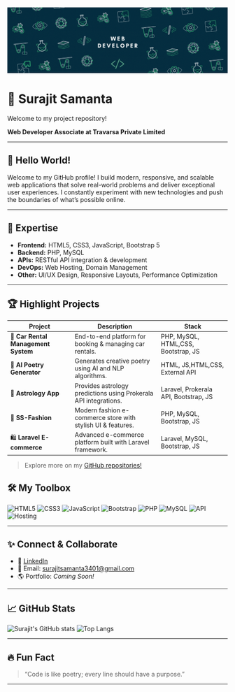 ![Surajit Samanta - Web Developer](/banner.png)

# 🌟 Surajit Samanta

Welcome to my project repository!

**Web Developer Associate at Travarsa Private Limited**

---

## 👋 Hello World!

Welcome to my GitHub profile! I build modern, responsive, and scalable web applications that solve real-world problems and deliver exceptional user experiences. I constantly experiment with new technologies and push the boundaries of what’s possible online.

---

## 🚀 Expertise

- **Frontend:** HTML5, CSS3, JavaScript, Bootstrap 5
- **Backend:** PHP, MySQL
- **APIs:** RESTful API integration & development
- **DevOps:** Web Hosting, Domain Management
- **Other:** UI/UX Design, Responsive Layouts, Performance Optimization

---

## 🏆 Highlight Projects

| Project                             | Description                                                      | Stack                                      |
|--------------------------------------|------------------------------------------------------------------|--------------------------------------------|
| 🚗 **Car Rental Management System**  | End-to-end platform for booking & managing car rentals.          | PHP, MySQL, HTML,CSS, Bootstrap, JS        |
| 🤖 **AI Poetry Generator**           | Generates creative poetry using AI and NLP algorithms.           | HTML, JS,HTML,CSS, External API            |
| 🔮 **Astrology App**                 | Provides astrology predictions using Prokerala API integrations. | Laravel, Prokerala API, Bootstrap, JS      |
| 👗 **SS-Fashion**                    | Modern fashion e-commerce store with stylish UI & features.      | PHP, MySQL, Bootstrap, JS                  |
| 🛍️ **Laravel E-commerce**            | Advanced e-commerce platform built with Laravel framework.       | Laravel, MySQL, Bootstrap, JS              |

> Explore more on my [GitHub repositories!](https://github.com/surajitNewWeb?tab=repositories)

## 🛠️ My Toolbox

![HTML5](https://img.shields.io/badge/html5-%23E34F26.svg?&style=for-the-badge&logo=html5&logoColor=white)
![CSS3](https://img.shields.io/badge/css3-%231572B6.svg?&style=for-the-badge&logo=css3&logoColor=white)
![JavaScript](https://img.shields.io/badge/javascript-%23F7DF1E.svg?&style=for-the-badge&logo=javascript&logoColor=black)
![Bootstrap](https://img.shields.io/badge/bootstrap-%237952B3.svg?&style=for-the-badge&logo=bootstrap&logoColor=white)
![PHP](https://img.shields.io/badge/php-%23777BB4.svg?&style=for-the-badge&logo=php&logoColor=white)
![MySQL](https://img.shields.io/badge/mysql-%234479A1.svg?&style=for-the-badge&logo=mysql&logoColor=white)
![API](https://img.shields.io/badge/API-%23FF5722.svg?&style=for-the-badge)
![Hosting](https://img.shields.io/badge/Hosting-%234285F4.svg?&style=for-the-badge)

---

## ✨ Connect & Collaborate

- 💼 [LinkedIn](https://www.linkedin.com/in/surajit-samanta-a84225280/)
- 📧 Email: surajitsamanta3401@gmail.com
- 🌎 Portfolio: *Coming Soon!*

---

## 📈 GitHub Stats

![Surajit's GitHub stats](https://github-readme-stats.vercel.app/api?username=surajitNewWeb&show_icons=true&theme=radical)
![Top Langs](https://github-readme-stats.vercel.app/api/top-langs/?username=surajitNewWeb&layout=compact&theme=radical)

---

## 🔥 Fun Fact

> “Code is like poetry; every line should have a purpose.”

---

<!-- Optionally add a profile picture -->
<!-- ![Profile Picture](https://avatars.githubusercontent.com/u/your-github-username?v=4) -->
